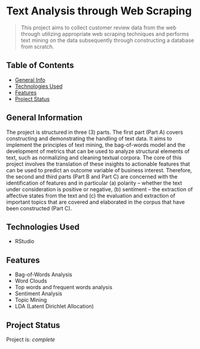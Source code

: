 # Text Analysis through Web Scraping
> This project aims to collect customer review data from the web through utilizing appropriate web scraping techniques and performs text mining on the data subsequently through constructing a database from scratch.

## Table of Contents
* [General Info](#general-information)
* [Technologies Used](#technologies-used)
* [Features](#features)
* [Project Status](#project-status)


## General Information
The project is structured in three (3) parts. The first part (Part A) covers constructing and demonstrating the handling of text data. It aims to implement the principles of text mining, the bag-of-words model and the development of metrics that can be used to analyze structural elements of text, such as normalizing and cleaning textual corpora. The core of this project involves the translation of these insights to actionable features that can be used to predict an outcome variable of business interest. Therefore, the second and third parts (Part B and Part C) are concerned with the identification of features and in particular (a) polarity – whether the text under consideration is positive or negative, (b) sentiment – the extraction of affective states from the text and (c) the evaluation and extraction of important topics that are covered and elaborated in the corpus that have been constructed (Part C).

## Technologies Used
- RStudio

## Features
- Bag-of-Words Analysis
- Word Clouds
- Top words and frequent words analysis
- Sentiment Analysis
- Topic Mining
- LDA (Latent Dirichlet Allocation)


## Project Status
Project is: _complete_
